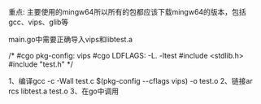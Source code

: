 重点:
主要使用的mingw64所以所有的包都应该下载mingw64的版本，包括gcc、vips、glib等

main.go中需要正确导入vips和libtest.a

/*
#cgo pkg-config: vips
#cgo LDFLAGS: -L. -ltest
#include <stdlib.h>
#include "test.h"
*/

1、编译gcc -c -Wall test.c $(pkg-config --cflags vips) -o test.o
2、链接ar rcs libtest.a test.o
3、在go中调用